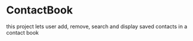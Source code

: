 # ContactBook
this project lets user add, remove, search and display saved contacts in a contact book
